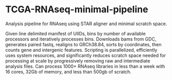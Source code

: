 # TCGA-RNAseq-minimal-pipeline

Analysis pipeline for RNAseq using STAR aligner and minimal scratch space.

Given line delimited manifest of UIIDs, bins by number of available processors and iteratively processes bins. Downloads bams from GDC, generates paired fastq, realigns to GRCh38.84, sorts by coordinates, then counts gene and intergenic features. Scripting is parallelized, efficiently uses system resources, and significantly reduces scratch space needed for processing at scale by progressively removing raw and intermediate analysis files. Can process 1000+ RNAseq libraries in less than a week with 16 cores, 32Gb of memory, and less than 500gb of scratch.
